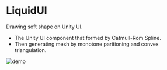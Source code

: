 # LiquidUI

Drawing soft shape on Unity UI.

- The Unity UI component that formed by Catmull-Rom Spline.
- Then generating mesh by monotone paritioning and convex triangulation.

![demo](./demo.gif)
